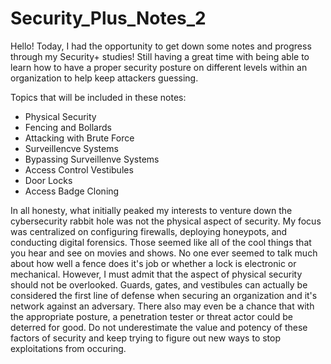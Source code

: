 # Security_Plus_Notes_2
Hello! Today, I had the opportunity to get down some notes and progress through my Security+ studies! Still having a great time with being able to learn how to have a proper security posture on different levels within an organization to help keep attackers guessing. 

Topics that will be included in these notes:
- Physical Security
- Fencing and Bollards
- Attacking with Brute Force
- Surveillencve Systems
- Bypassing Surveillenve Systems
- Access Control Vestibules
- Door Locks
- Access Badge Cloning

In all honesty, what initially peaked my interests to venture down the cybersecurity rabbit hole was not the physical aspect of security. My focus was centralized on configuring firewalls, deploying honeypots, and conducting digital forensics. Those seemed like all of the cool things that you hear and see on movies and shows. No one ever seemed to talk much about how well a fence does it's job or whether a lock is electronic or mechanical. However, I must admit that the aspect of physical security should not be overlooked. Guards, gates, and vestibules can actually be considered the first line of defense when securing an organization and it's network against an adversary. There also may even be a chance that with the appropriate posture, a penetration tester or threat actor could be deterred for good. Do not underestimate the value and potency of these factors of security and keep trying to figure out new ways to stop exploitations from occuring.

